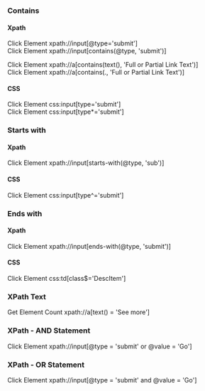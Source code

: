 <h3>Contains</h3>
<h4>Xpath</h4>
Click Element   xpath://input[@type='submit'] <br>
Click Element   xpath://input[contains(@type, 'submit')] <br>


Click Element   xpath://a[contains(text(), 'Full or Partial Link Text')] <br>
Click Element   xpath://a[contains(., 'Full or Partial Link Text')] <br>


<h4>CSS</h4>
Click Element   css:input[type='submit'] <br>
Click Element   css:input[type*='submit']


<h3>Starts with</h3>
<h4>Xpath</h4>
Click Element   xpath://input[starts-with(@type, 'sub')] <br> 
<h4>CSS</h4>
Click Element   css:input[type^='submit']


<h3>Ends with</h3>
<h4>Xpath</h4>
Click Element   xpath://input[ends-with(@type, 'submit')] <br> 
<h4>CSS</h4>
Click Element   css:td[class$='DescItem']


<h3>XPath Text</h3>
Get Element Count   xpath://a[text() = 'See more']

<h3>XPath - AND Statement</h3>
Click Element   xpath://input[@type = 'submit' or @value = 'Go']

<h3>XPath - OR Statement</h3>
Click Element   xpath://input[@type = 'submit' and @value = 'Go']



